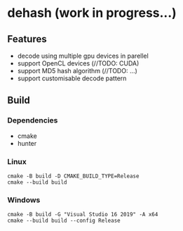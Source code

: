 # dehash (work in progress...)

## Features
* decode using multiple gpu devices in parellel
* support OpenCL devices (//TODO: CUDA)
* support MD5 hash algorithm (//TODO: ...)
* support customisable decode pattern

## Build

### Dependencies
- cmake
- hunter

### Linux
```
cmake -B build -D CMAKE_BUILD_TYPE=Release
cmake --build build
```

### Windows
```
cmake -B build -G "Visual Studio 16 2019" -A x64
cmake --build build --config Release
```
